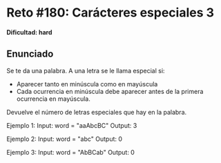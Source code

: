 # Reto #180: Carácteres especiales 3

#### Dificultad: hard

## Enunciado

Se te da una palabra. A una letra se le llama especial si:

- Aparecer tanto en minúscula como en mayúscula
- Cada ocurrencia en minúscula debe aparecer antes de la primera ocurrencia en mayúscula.

Devuelve el número de letras especiales que hay en la palabra.

Ejemplo 1:
Input: word = "aaAbcBC"
Output: 3

Ejemplo 2:
Input: word = "abc"
Output: 0

Ejemplo 3:
Input: word = "AbBCab"
Output: 0
